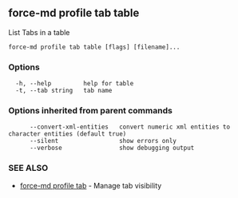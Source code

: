 ## force-md profile tab table

List Tabs in a table

```
force-md profile tab table [flags] [filename]...
```

### Options

```
  -h, --help         help for table
  -t, --tab string   tab name
```

### Options inherited from parent commands

```
      --convert-xml-entities   convert numeric xml entities to character entities (default true)
      --silent                 show errors only
      --verbose                show debugging output
```

### SEE ALSO

* [force-md profile tab](force-md_profile_tab.md)	 - Manage tab visibility

